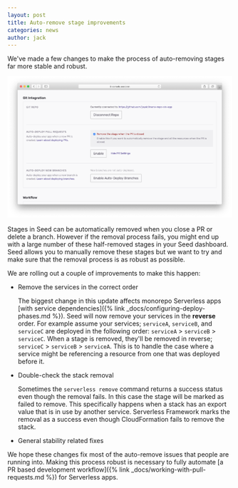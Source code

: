 ```yaml
---
layout: post
title: Auto-remove stage improvements
categories: news
author: jack
---
```


We've made a few changes to make the process of auto-removing stages far more stable and robust.

![Seed auto-remove stage on PR close](/assets/blog/auto-remove-stage-improvements/seed-auto-remove-stage-on-pr-close.png)

Stages in Seed can be automatically removed when you close a PR or delete a branch. However if the removal process fails, you might end up with a large number of these half-removed stages in your Seed dashboard. Seed allows you to manually remove these stages but we want to try and make sure that the removal process is as robust as possible.

We are rolling out a couple of improvements to make this happen:

- Remove the services in the correct order

  The biggest change in this update affects monorepo Serverless apps [with service dependencies]({% link _docs/configuring-deploy-phases.md %}). Seed will now remove your services in the **reverse** order. For example assume your services; `serviceA`, `serviceB`, and `serviceC` are deployed in the following order: `serviceA` > `serviceB` > `serviceC`. When a stage is removed, they'll be removed in reverse; `serviceC` > `serviceB` > `serviceA`. This is to handle the case where a service might be referencing a resource from one that was deployed before it. 

- Double-check the stack removal

  Sometimes the `serverless remove` command returns a success status even though the removal fails. In this case the stage will be marked as failed to remove. This specifically happens when a stack has an export value that is in use by another service. Serverless Framework marks the removal as a success even though CloudFormation fails to remove the stack.

- General stability related fixes

We hope these changes fix most of the auto-remove issues that people are running into. Making this process robust is necessary to fully automate [a PR based development workflow]({% link _docs/working-with-pull-requests.md %}) for Serverless apps.
